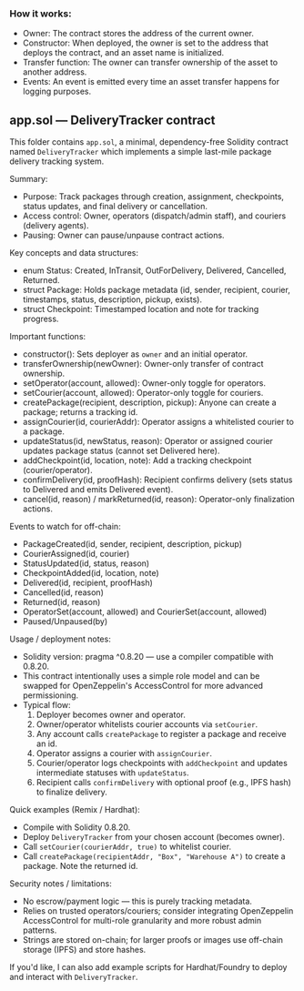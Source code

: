 ### How it works:
- Owner: The contract stores the address of the current owner.
- Constructor: When deployed, the owner is set to the address that deploys the contract, and an asset name is initialized.
- Transfer function: The owner can transfer ownership of the asset to another address.
- Events: An event is emitted every time an asset transfer happens for logging purposes.

## app.sol — DeliveryTracker contract

This folder contains `app.sol`, a minimal, dependency-free Solidity contract named `DeliveryTracker` which implements a simple last-mile package delivery tracking system.

Summary:
- Purpose: Track packages through creation, assignment, checkpoints, status updates, and final delivery or cancellation.
- Access control: Owner, operators (dispatch/admin staff), and couriers (delivery agents).
- Pausing: Owner can pause/unpause contract actions.

Key concepts and data structures:
- enum Status: Created, InTransit, OutForDelivery, Delivered, Cancelled, Returned.
- struct Package: Holds package metadata (id, sender, recipient, courier, timestamps, status, description, pickup, exists).
- struct Checkpoint: Timestamped location and note for tracking progress.

Important functions:
- constructor(): Sets deployer as `owner` and an initial operator.
- transferOwnership(newOwner): Owner-only transfer of contract ownership.
- setOperator(account, allowed): Owner-only toggle for operators.
- setCourier(account, allowed): Operator-only toggle for couriers.
- createPackage(recipient, description, pickup): Anyone can create a package; returns a tracking id.
- assignCourier(id, courierAddr): Operator assigns a whitelisted courier to a package.
- updateStatus(id, newStatus, reason): Operator or assigned courier updates package status (cannot set Delivered here).
- addCheckpoint(id, location, note): Add a tracking checkpoint (courier/operator).
- confirmDelivery(id, proofHash): Recipient confirms delivery (sets status to Delivered and emits Delivered event).
- cancel(id, reason) / markReturned(id, reason): Operator-only finalization actions.

Events to watch for off-chain:
- PackageCreated(id, sender, recipient, description, pickup)
- CourierAssigned(id, courier)
- StatusUpdated(id, status, reason)
- CheckpointAdded(id, location, note)
- Delivered(id, recipient, proofHash)
- Cancelled(id, reason)
- Returned(id, reason)
- OperatorSet(account, allowed) and CourierSet(account, allowed)
- Paused/Unpaused(by)

Usage / deployment notes:
- Solidity version: pragma ^0.8.20 — use a compiler compatible with 0.8.20.
- This contract intentionally uses a simple role model and can be swapped for OpenZeppelin's AccessControl for more advanced permissioning.
- Typical flow:
	1. Deployer becomes owner and operator.
	2. Owner/operator whitelists courier accounts via `setCourier`.
	3. Any account calls `createPackage` to register a package and receive an id.
	4. Operator assigns a courier with `assignCourier`.
	5. Courier/operator logs checkpoints with `addCheckpoint` and updates intermediate statuses with `updateStatus`.
	6. Recipient calls `confirmDelivery` with optional proof (e.g., IPFS hash) to finalize delivery.

Quick examples (Remix / Hardhat):
- Compile with Solidity 0.8.20.
- Deploy `DeliveryTracker` from your chosen account (becomes owner).
- Call `setCourier(courierAddr, true)` to whitelist courier.
- Call `createPackage(recipientAddr, "Box", "Warehouse A")` to create a package. Note the returned id.

Security notes / limitations:
- No escrow/payment logic — this is purely tracking metadata.
- Relies on trusted operators/couriers; consider integrating OpenZeppelin AccessControl for multi-role granularity and more robust admin patterns.
- Strings are stored on-chain; for larger proofs or images use off-chain storage (IPFS) and store hashes.

If you'd like, I can also add example scripts for Hardhat/Foundry to deploy and interact with `DeliveryTracker`.